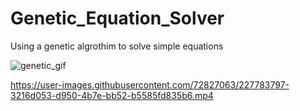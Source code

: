 # Genetic_Equation_Solver
Using a genetic algrothim to solve simple equations

![genetic_gif](https://user-images.githubusercontent.com/72827063/212410046-ec2ce1df-3c37-4c2d-a9c7-777b0a393732.gif)



https://user-images.githubusercontent.com/72827063/227783797-3216d053-d950-4b7e-bb52-b5585fd835b6.mp4

